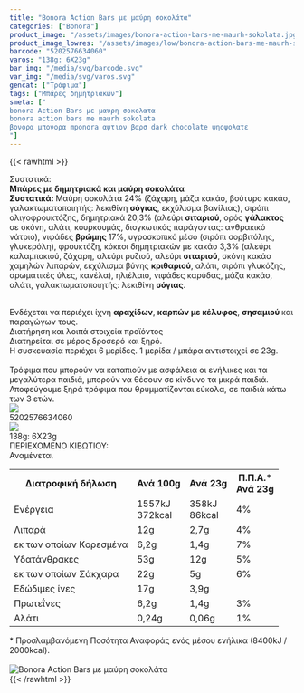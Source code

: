 ```yaml
---
title: "Bonora Action Bars με μαύρη σοκολάτα"
categories: ["Bonora"]
product_image: "/assets/images/bonora-action-bars-me-maurh-sokolata.jpg"
product_image_lowres: "/assets/images/low/bonora-action-bars-me-maurh-sokolata.jpg"
barcode: "5202576634060"
varos: "138g: 6X23g"
bar_img: "/media/svg/barcode.svg"
var_img: "/media/svg/varos.svg"
gencat: ["Τρόφιμα"]
tags: ["Μπάρες δημητριακών"]
smeta: ["
bonora Action Bars με μαυρη σοκολατα
bonora action bars me maurh sokolata
βονορα μπονορα mponora αψτιον βαρσ dark chocolate ψηοψολατε
"]
---
```

{{< rawhtml >}}

<div class="sload50"><div class="product"><div id="sistatika">Συστατικά:</div><div class="alltext"><strong>Μπάρες με δημητριακά και μαύρη σοκολάτα</strong><br><strong>Συστατικά: </strong>Μαύρη σοκολάτα 24% (ζάχαρη, μάζα κακάο, βούτυρο κακάο, γαλακτωματοποιητής: λεκιθίνη <strong>σόγιας</strong>, εκχύλισμα βανίλιας), σιρόπι ολιγοφρουκτόζης, δημητριακά 20,3% (αλεύρι <strong>σιταριού</strong>, ορός <strong>γάλακτος </strong>σε σκόνη, αλάτι, κουρκουμάς, διογκωτικός παράγοντας: ανθρακικό νάτριο), νιφάδες <strong>βρώμης </strong>17%, υγροσκοπικό μέσο (σιρόπι σορβιτόλης, γλυκερόλη), φρουκτόζη, κόκκοι δημητριακών με κακάο 3,3% (αλεύρι καλαμποκιού, ζάχαρη, αλεύρι ρυζιού, αλεύρι <strong>σιταριού</strong>, σκόνη κακάο χαμηλών λιπαρών, εκχύλισμα βύνης <strong>κριθαριού</strong>, αλάτι, σιρόπι γλυκόζης, αρωματικές ύλες, κανέλα), ηλιέλαιο, νιφάδες καρύδας, μάζα κακάο, αλάτι, γαλακτωματοποιητής: λεκιθίνη <strong>σόγιας</strong>.<p></p><br>Ενδέχεται να περιέχει ίχνη <strong>αραχίδων</strong>, <strong>καρπών με κέλυφος</strong>, <strong>σησαμιού </strong>και παραγώγων τους.</div><div id="loipa">Διατήρηση και λοιπά στοιχεία προϊόντος</div><div class="alltext">Διατηρείται σε μέρος δροσερό και ξηρό.<br>H συσκευασία περιέχει 6 μερίδες. 1 μερίδα / μπάρα αντιστοιχεί σε 23g.<br><br>Τρόφιμα που μπορούν να καταπιούν με ασφάλεια οι ενήλικες και τα μεγαλύτερα παιδιά, μπορούν να θέσουν σε κίνδυνο τα μικρά παιδιά. Αποφεύγουμε ξηρά τρόφιμα που θρυμματίζονται εύκολα, σε παιδιά κάτω των 3 ετών.</div><div id="barcode"><div id="barimage"><img src="/media/svg/barcode.svg"></div><span id="bartext">5202576634060</span></div><div id="varos"><div id="varosimage"><img src="/media/svg/varos.svg"></div><span id="varostext">138g: 6X23g</span></div><div id="kivotio">ΠΕΡΙΕΧΟΜΕΝΟ ΚΙΒΩΤΙΟΥ:<br>Αναμένεται</div><div class="tabout"><table id="diatable"><tbody><tr><th>Διατροφική δήλωση</th><th>Ανά 100g</th><th>Ανά 23g</th><th>Π.Π.Α.*<br>Ανά 23g</th></tr><tr><td class="texr2">Ενέργεια</td><td class="texr">1557kJ<br>372kcal</td><td class="texr">358kJ<br>86kcal</td><td class="texr">4%</td></tr><tr><td class="texr2">Λιπαρά</td><td class="texr">12g</td><td class="texr">2,7g</td><td class="texr">4%</td></tr><tr><td class="gray">εκ των οποίων Kορεσμένα</td><td class="gray2">6,2g</td><td class="gray2">1,4g</td><td class="gray2">7%</td></tr><tr><td class="texr2">Υδατάνθρακες</td><td class="texr">53g</td><td class="texr">12g</td><td class="texr">5%</td></tr><tr><td class="gray">εκ των οποίων Σάκχαρα</td><td class="gray2">22g</td><td class="gray2">5g</td><td class="gray2">6%</td></tr><tr><td class="texr2">Eδώδιμες ίνες</td><td class="texr">17g</td><td class="texr">3,9g</td><td class="texr"></td></tr><tr><td class="texr2">Πρωτεΐνες</td><td class="texr">6,2g</td><td class="texr">1,4g</td><td class="texr">3%</td></tr><tr><td class="texr2">Αλάτι</td><td class="texr">0,24g</td><td class="texr">0,06g</td><td class="texr">1%</td></tr></tbody></table></div><div class="alltext">* Προσλαμβανόμενη Ποσότητα Αναφοράς ενός μέσου ενήλικα (8400kJ / 2000kcal).</div><br><div class="pimg"><img alt="Bonora Action Bars με μαύρη σοκολάτα" title="Bonora Action Bars με μαύρη σοκολάτα" src="/assets/images/bonora-action-bars-me-maurh-sokolata.jpg"></div></div></div>
{{< /rawhtml >}}


